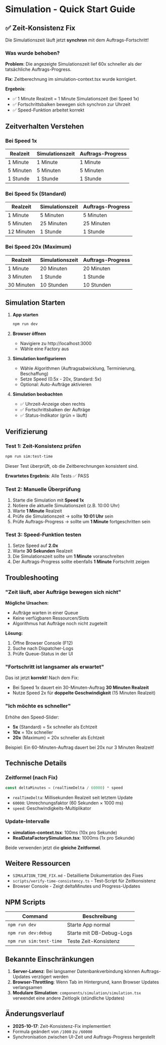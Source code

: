 # Simulation - Quick Start Guide

## ✅ Zeit-Konsistenz Fix

Die Simulationszeit läuft jetzt **synchron** mit dem Auftrags-Fortschritt!

### Was wurde behoben?

**Problem**: Die angezeigte Simulationszeit lief 60x schneller als der tatsächliche Auftrags-Progress.

**Fix**: Zeitberechnung im simulation-context.tsx wurde korrigiert.

**Ergebnis**:
- ✅ 1 Minute Realzeit = 1 Minute Simulationszeit (bei Speed 1x)
- ✅ Fortschrittsbalken bewegen sich synchron zur Uhrzeit
- ✅ Speed-Funktion arbeitet korrekt

## Zeitverhalten Verstehen

### Bei Speed 1x

| Realzeit | Simulationszeit | Auftrags-Progress |
|----------|----------------|------------------|
| 1 Minute | 1 Minute | 1 Minute |
| 5 Minuten | 5 Minuten | 5 Minuten |
| 1 Stunde | 1 Stunde | 1 Stunde |

### Bei Speed 5x (Standard)

| Realzeit | Simulationszeit | Auftrags-Progress |
|----------|----------------|------------------|
| 1 Minute | 5 Minuten | 5 Minuten |
| 5 Minuten | 25 Minuten | 25 Minuten |
| 12 Minuten | 1 Stunde | 1 Stunde |

### Bei Speed 20x (Maximum)

| Realzeit | Simulationszeit | Auftrags-Progress |
|----------|----------------|------------------|
| 1 Minute | 20 Minuten | 20 Minuten |
| 3 Minuten | 1 Stunde | 1 Stunde |
| 30 Minuten | 10 Stunden | 10 Stunden |

## Simulation Starten

1. **App starten**
   ```bash
   npm run dev
   ```

2. **Browser öffnen**
   - Navigiere zu http://localhost:3000
   - Wähle eine Factory aus

3. **Simulation konfigurieren**
   - Wähle Algorithmen (Auftragsabwicklung, Terminierung, Beschaffung)
   - Setze Speed (0.5x - 20x, Standard: 5x)
   - Optional: Auto-Aufträge aktivieren

4. **Simulation beobachten**
   - ✅ Uhrzeit-Anzeige oben rechts
   - ✅ Fortschrittsbalken der Aufträge
   - ✅ Status-Indikator (grün = läuft)

## Verifizierung

### Test 1: Zeit-Konsistenz prüfen

```bash
npm run sim:test-time
```

Dieser Test überprüft, ob die Zeitberechnungen konsistent sind.

**Erwartetes Ergebnis**: Alle Tests ✅ PASS

### Test 2: Manuelle Überprüfung

1. Starte die Simulation mit **Speed 1x**
2. Notiere die aktuelle Simulationszeit (z.B. 10:00 Uhr)
3. Warte **1 Minute** Realzeit
4. Prüfe die Simulationszeit → sollte **10:01 Uhr** sein
5. Prüfe Auftrags-Progress → sollte um **1 Minute** fortgeschritten sein

### Test 3: Speed-Funktion testen

1. Setze Speed auf **2.0x**
2. Warte **30 Sekunden** Realzeit
3. Die Simulationszeit sollte um **1 Minute** voranschreiten
4. Der Auftrags-Progress sollte ebenfalls **1 Minute** Fortschritt zeigen

## Troubleshooting

### "Zeit läuft, aber Aufträge bewegen sich nicht"

**Mögliche Ursachen:**
- Aufträge warten in einer Queue
- Keine verfügbaren Ressourcen/Slots
- Algorithmus hat Aufträge noch nicht zugeteilt

**Lösung:**
1. Öffne Browser Console (F12)
2. Suche nach Dispatcher-Logs
3. Prüfe Queue-Status in der UI

### "Fortschritt ist langsamer als erwartet"

Das ist jetzt **korrekt**! Nach dem Fix:
- Bei Speed 1x dauert ein 30-Minuten-Auftrag **30 Minuten Realzeit**
- Nutze Speed 2x für **doppelte Geschwindigkeit** (15 Minuten Realzeit)

### "Ich möchte es schneller"

Erhöhe den Speed-Slider:
- **5x** (Standard) = 5x schneller als Echtzeit
- **10x** = 10x schneller
- **20x** (Maximum) = 20x schneller als Echtzeit

Beispiel: Ein 60-Minuten-Auftrag dauert bei 20x nur 3 Minuten Realzeit!

## Technische Details

### Zeitformel (nach Fix)

```typescript
const deltaMinutes = (realTimeDelta / 60000) * speed
```

- `realTimeDelta`: Millisekunden Realzeit seit letztem Update
- `60000`: Umrechnungsfaktor (60 Sekunden × 1000 ms)
- `speed`: Geschwindigkeits-Multiplikator

### Update-Intervalle

- **simulation-context.tsx**: 100ms (10x pro Sekunde)
- **RealDataFactorySimulation.tsx**: 1000ms (1x pro Sekunde)

Beide verwenden jetzt die **gleiche Zeitformel**.

## Weitere Ressourcen

- `SIMULATION_TIME_FIX.md` - Detaillierte Dokumentation des Fixes
- `scripts/verify-time-consistency.ts` - Test-Script für Zeitkonsistenz
- Browser Console - Zeigt deltaMinutes und Progress-Updates

## NPM Scripts

| Command | Beschreibung |
|---------|-------------|
| `npm run dev` | Starte App normal |
| `npm run dev:debug` | Starte mit DB-Debug-Logs |
| `npm run sim:test-time` | Teste Zeit-Konsistenz |

## Bekannte Einschränkungen

1. **Server-Latenz**: Bei langsamer Datenbankverbindung können Auftrags-Updates verzögert werden
2. **Browser-Throttling**: Wenn Tab im Hintergrund, kann Browser Updates verlangsamen
3. **Modulare Simulation**: `components/simulation/simulation.tsx` verwendet eine andere Zeitlogik (stündliche Updates)

## Änderungsverlauf

- **2025-10-17**: Zeit-Konsistenz-Fix implementiert
- Formula geändert von `/1000` zu `/60000`
- Synchronisation zwischen UI-Zeit und Auftrags-Progress hergestellt
